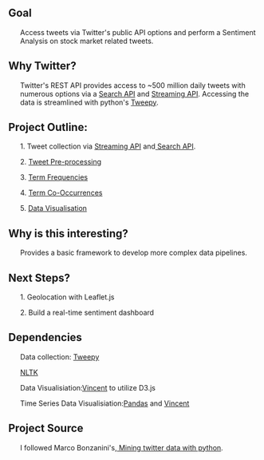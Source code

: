  
<h2><strong>Goal</strong></h2> 
<ul>Access tweets via Twitter's public API options and perform a Sentiment Analysis on stock market related tweets.</ul>


<h2><strong>Why Twitter?</strong></h2> 
<ul>Twitter's REST API provides access to ~500 million daily tweets with numerous options via a 
<a href="https://dev.twitter.com/rest/public/search">Search API</a> and <a href="https://dev.twitter.com/streaming/overview">Streaming API</a>.
Accessing the data is streamlined with python's <a href="http://www.tweepy.org/">Tweepy</a>.</ul>
 
 
<h2><strong>Project Outline:</strong></h2> 
<ul>1. Tweet collection via <a href="https://github.com/JeffreyJackovich/data_mining_twitter/blob/master/1_tweet_streaming_collection.py">Streaming API</a> and<a href="https://github.com/JeffreyJackovich/data_mining_twitter/blob/master/1_tweet_collection.py"> Search API</a>.</ul>
<ul>2. <a href="https://github.com/JeffreyJackovich/data_mining_twitter/blob/master/2_text_pre-processing.py">Tweet Pre-processing</a></ul>
<ul>3. <a href="https://github.com/JeffreyJackovich/data_mining_twitter/blob/master/3_term_frequencies.py">Term Frequencies</a></ul>
<ul>4. <a href="https://github.com/JeffreyJackovich/data_mining_twitter/blob/master/4_term_co-occurrences.py">Term Co-Occurrences</a></ul>
<ul>5. <a href="https://github.com/JeffreyJackovich/data_mining_twitter/blob/master/5_data_visualisation-term-frequency.py">Data Visualisation</a></ul>

<h2><strong>Why is this interesting?</strong></h2>
<ul>Provides a basic framework to develop more complex data pipelines.</ul>


<h2><strong>Next Steps?</strong></h2>
<ul>1. Geolocation with Leaflet.js</ul>
<ul>2. Build a real-time sentiment dashboard</ul>


<h2><strong>Dependencies</strong></h2>
<ul>Data collection: <a href="http://www.tweepy.org/">Tweepy</a></ul>
<ul><a href="http://www.nltk.org/">NLTK</a></ul>
<ul>Data Visualisiation:<a href="https://github.com/wrobstory/vincent">Vincent</a> to utilize <href="https://d3js.org/">D3.js</a></ul>
<ul>Time Series Data Visualisiation:<a href="http://pandas.pydata.org/">Pandas</a> and <a href="https://github.com/wrobstory/vincent">Vincent</a></ul>


<h2><strong>Project Source</strong></h2>
<ul>I followed Marco Bonzanini's,<a href="https://marcobonzanini.com/2015/03/02/mining-twitter-data-with-python-part-1/"> Mining twitter data with python</a>.
